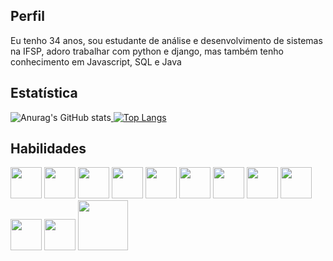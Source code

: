 ## Perfil
Eu tenho 34 anos, sou estudante de análise e desenvolvimento de sistemas na IFSP, adoro trabalhar com python e django, mas também tenho conhecimento em Javascript, SQL e Java
## Estatística
![Anurag's GitHub stats](https://github-readme-stats.vercel.app/api?username=RafaelMaldivas&show_icons=true&theme=radical)[
![Top Langs](https://github-readme-stats.vercel.app/api/top-langs/?username=RafaelMaldivas&layout=compact)](https://github.com/anuraghazra/github-readme-stats)
## Habilidades
<p float="left">
	<img src="https://cdn.jsdelivr.net/gh/devicons/devicon/icons/angularjs/angularjs-original.svg" width="50" height="50" />
	<img src="https://cdn.jsdelivr.net/gh/devicons/devicon/icons/bootstrap/bootstrap-original.svg" width="50" height="50"/>
	<img src="https://cdn.jsdelivr.net/gh/devicons/devicon/icons/css3/css3-original.svg" width="50" height="50" />
<img src="https://cdn.jsdelivr.net/gh/devicons/devicon/icons/debian/debian-original.svg" width="50" height="50"/>
<img src="https://cdn.jsdelivr.net/gh/devicons/devicon/icons/django/django-original.svg" width="50" height="50"/>
<img src="https://cdn.jsdelivr.net/gh/devicons/devicon/icons/javascript/javascript-original.svg" width="50" height="50" />
<img src="https://cdn.jsdelivr.net/gh/devicons/devicon/icons/linux/linux-original.svg" width="50" height="50"/>
<img src="https://cdn.jsdelivr.net/gh/devicons/devicon/icons/mysql/mysql-original.svg" width="50" height="50"/>
<img src="https://cdn.jsdelivr.net/gh/devicons/devicon/icons/php/php-original.svg" width="50" height="50" />
<img src="https://cdn.jsdelivr.net/gh/devicons/devicon/icons/python/python-original-wordmark.svg" width="50" height="50" />
<img src="https://cdn.jsdelivr.net/gh/devicons/devicon/icons/vscode/vscode-original.svg"  width="50" height="50" />
<img src="https://cdn.jsdelivr.net/gh/devicons/devicon/icons/pycharm/pycharm-original-wordmark.svg" width="80" height="80" />
</p>
